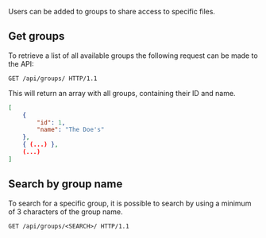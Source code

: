 Users can be added to groups to share access to specific files.

## Get groups
To retrieve a list of all available groups the following request can be made to the API:
```http
GET /api/groups/ HTTP/1.1
```

This will return an array with all groups, containing their ID and name.

```json
[
    {
        "id": 1,
        "name": "The Doe's"
    },
    { (...) },
    (...)
]
```

## Search by group name
To search for a specific group, it is possible to search by using a minimum of 3 characters of the group name.

```http
GET /api/groups/<SEARCH>/ HTTP/1.1
```